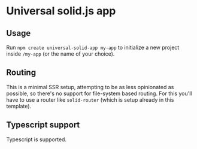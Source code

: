 # Universal solid.js app

## Usage

Run `npm create universal-solid-app my-app` to initialize a new project inside `/my-app` (or the name of your choice).

## Routing

This is a minimal SSR setup, attempting to be as less opinionated as possible, so there's no support for file-system based routing. For this you'll have to use a router like `solid-router` (which is setup already in this template).

## Typescript support

Typescript is supported.
